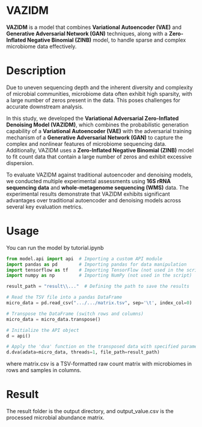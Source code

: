 # VAZIDM
**VAZIDM** is a model that combines **Variational Autoencoder (VAE)** and **Generative Adversarial Network (GAN)** techniques, along with a **Zero-Inflated Negative Binomial (ZINB)** model, to handle sparse and complex microbiome data effectively.

# Description
Due to uneven sequencing depth and the inherent diversity and complexity of microbial communities, microbiome data often exhibit high sparsity, with a large number of zeros present in the data. This poses challenges for accurate downstream analysis.

In this study, we developed the **Variational Adversarial Zero-Inflated Denoising Model (VAZIDM)**, which combines the probabilistic generation capability of a **Variational Autoencoder (VAE)** with the adversarial training mechanism of a **Generative Adversarial Network (GAN)** to capture the complex and nonlinear features of microbiome sequencing data. Additionally, VAZIDM uses a **Zero-Inflated Negative Binomial (ZINB)** model to fit count data that contain a large number of zeros and exhibit excessive dispersion.

To evaluate VAZIDM against traditional autoencoder and denoising models, we conducted multiple experimental assessments using **16S rRNA sequencing data** and **whole-metagenome sequencing (WMS)** data. The experimental results demonstrate that VAZIDM exhibits significant advantages over traditional autoencoder and denoising models across several key evaluation metrics.

# Usage
You can run the model by tutorial.ipynb

```python
from model.api import api  # Importing a custom API module
import pandas as pd        # Importing pandas for data manipulation
import tensorflow as tf    # Importing TensorFlow (not used in the script)
import numpy as np         # Importing NumPy (not used in the script)

result_path = "result\\..."  # Defining the path to save the results

# Read the TSV file into a pandas DataFrame
micro_data = pd.read_csv(".../.../matrix.tsv", sep='\t', index_col=0)

# Transpose the DataFrame (switch rows and columns)
micro_data = micro_data.transpose()

# Initialize the API object
d = api()

# Apply the 'dva' function on the transposed data with specified parameters
d.dva(adata=micro_data, threads=1, file_path=result_path)
```
where matrix.csv is a TSV-formatted raw count matrix with microbiomes in rows and samples in columns.

# Result
The result folder is the output directory, and output_value.csv is the processed microbial abundance matrix.
